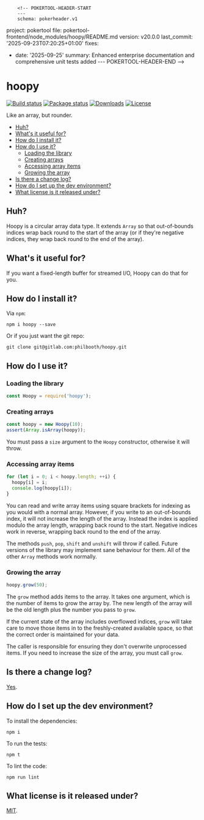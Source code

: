         <!-- POKERTOOL-HEADER-START
        ---
        schema: pokerheader.v1
project: pokertool
file: pokertool-frontend/node_modules/hoopy/README.md
version: v20.0.0
last_commit: '2025-09-23T07:20:25+01:00'
fixes:
- date: '2025-09-25'
  summary: Enhanced enterprise documentation and comprehensive unit tests added
        ---
        POKERTOOL-HEADER-END -->
# hoopy

[![Build status](https://gitlab.com/philbooth/hoopy/badges/master/pipeline.svg)](https://gitlab.com/philbooth/hoopy/pipelines)
[![Package status](https://img.shields.io/npm/v/hoopy.svg)](https://www.npmjs.com/package/hoopy)
[![Downloads](https://img.shields.io/npm/dm/hoopy.svg)](https://www.npmjs.com/package/hoopy)
[![License](https://img.shields.io/npm/l/hoopy.svg)](https://opensource.org/licenses/MIT)


Like an array, but rounder.

* [Huh?](#huh)
* [What's it useful for?](#whats-it-useful-for)
* [How do I install it?](#how-do-i-install-it)
* [How do I use it?](#how-do-i-use-it)
  * [Loading the library](#loading-the-library)
  * [Creating arrays](#creating-arrays)
  * [Accessing array items](#accessing-array-items)
  * [Growing the array](#growing-the-array)
* [Is there a change log?](#is-there-a-change-log)
* [How do I set up the dev environment?](#how-do-i-set-up-the-dev-environment)
* [What license is it released under?](#what-license-is-it-released-under)

## Huh?

Hoopy is a circular array
data type.
It extends `Array`
so that out-of-bounds indices
wrap back round
to the start of the array
(or if they're negative indices,
they wrap back round
to the end of the array).

## What's it useful for?

If you want a fixed-length buffer
for streamed I/O,
Hoopy can do that for you.

## How do I install it?

Via `npm`:

```
npm i hoopy --save
```

Or if you just want the git repo:

```
git clone git@gitlab.com:philbooth/hoopy.git
```

## How do I use it?

### Loading the library

```js
const Hoopy = require('hoopy');
```

### Creating arrays

```js
const hoopy = new Hoopy(10);
assert(Array.isArray(hoopy));
```

You must pass
a `size` argument
to the `Hoopy` constructor,
otherwise it will throw.

### Accessing array items

```js
for (let i = 0; i < hoopy.length; ++i) {
  hoopy[i] = i;
  console.log(hoopy[i]);
}
```

You can read and write array items
using square brackets for indexing
as you would with a normal array.
However, if you write to
an out-of-bounds index,
it will not increase
the length of the array.
Instead the index is applied
modulo the array length,
wrapping back round to the start.
Negative indices work in reverse,
wrapping back round to the end
of the array.

The methods
`push`, `pop`, `shift` and `unshift`
will throw if called.
Future versions of the library
may implement sane behaviour
for them.
All of the other `Array` methods
work normally.

### Growing the array

```js
hoopy.grow(50);
```

The `grow` method
adds items to the array.
It takes one argument,
which is the number
of items to grow the array by.
The new length of the array
will be the old length
plus the number you pass to `grow`.

If the current state of the array
includes overflowed indices,
`grow` will take care
to move those items
in to the freshly-created
available space,
so that the correct order is maintained
for your data.

The caller is responsible
for ensuring they don't overwrite
unprocessed items.
If you need to increase
the size of the array,
you must call `grow`.

## Is there a change log?

[Yes](CHANGELOG.md).

## How do I set up the dev environment?

To install the dependencies:

```
npm i
```

To run the tests:

```
npm t
```

To lint the code:

```
npm run lint
```

## What license is it released under?

[MIT](LICENSE).

